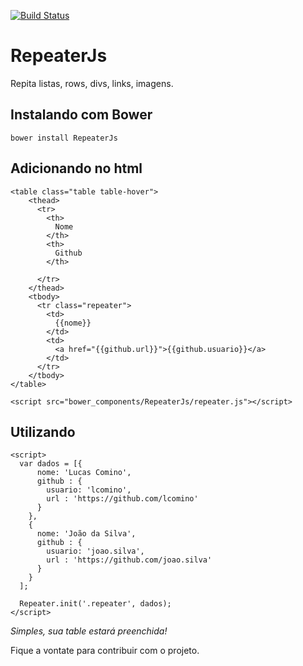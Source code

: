 [![Build Status](https://travis-ci.org/lcomino/Repeater.svg?branch=master)](https://travis-ci.org/lcomino/Repeater)

RepeaterJs
========

Repita listas, rows, divs, links, imagens.

## Instalando com Bower

```
bower install RepeaterJs
```
## Adicionando no html

```
<table class="table table-hover">
    <thead>
      <tr>
        <th>
          Nome
        </th>
        <th>
          Github
        </th>

      </tr>
    </thead>
    <tbody>
      <tr class="repeater">
        <td>
          {{nome}}
        </td>
        <td>
          <a href="{{github.url}}">{{github.usuario}}</a>
        </td>
      </tr>
    </tbody>
</table>

<script src="bower_components/RepeaterJs/repeater.js"></script>
```

## Utilizando

```
<script>
  var dados = [{
      nome: 'Lucas Comino',
      github : {
        usuario: 'lcomino',
        url : 'https://github.com/lcomino'
      }
    },
    {
      nome: 'João da Silva',
      github : {
        usuario: 'joao.silva',
        url : 'https://github.com/joao.silva'
      }
    }
  ];

  Repeater.init('.repeater', dados);
</script>
```

_Simples, sua table estará preenchida!_

Fique a vontate para contribuir com o projeto.

